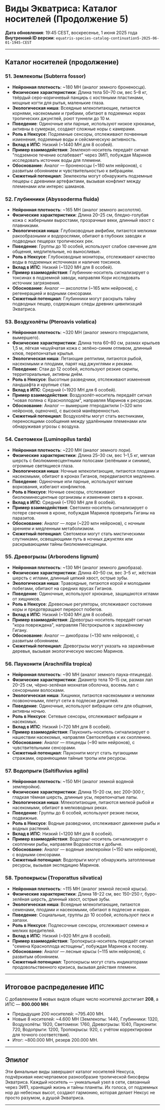 # Виды Экватриса: Каталог носителей (Продолжение 5)

**Дата обновления**: 19:45 CEST, воскресенье, 1 июня 2025 года  
**Внутренний ID версии**: `equatris-species-catalog-continuation5-2025-06-01-1945-CEST`

---

## Каталог носителей (продолжение)

### 51. Землекопы (Subterra fossor)
- **Нейронная плотность**: ~180 МН (аналог земного броненосца).  
- **Физические характеристики**: Длина тела 50–70 см, вес 5–8 кг, твёрдый серо-коричневый панцирь с костяными пластинами, мощные когти для рытья, маленькие глаза.  
- **Экологическая ниша**: Всеядные млекопитающие, питаются корнями, насекомыми и грибами, обитают в подземных норах тропических джунглей, роют туннели до 10 м.  
- **Поведение**: Одиночные или парные, используют низкое хрюканье, активны в сумерках, создают сложные норы с камерами.  
- **Роль в Нексусе**: Подземные сенсоры, отслеживают почвенные изменения, подземные воды и сейсмическую активность.  
- **Вклад в ИПС**: Низкий (~1440 МН для 8 особей).  
- **Пример взаимодействия**: Землекоп-носитель передаёт сигнал "подземное течение ослабевает" через ЭИП, побуждая Маринов исследовать источник воды для племени.  
- **Обоснование**: Аналог — броненосцы (~180 млн нейронов), с развитым обонянием и чувствительностью к вибрациям.  
- **Сюжетный потенциал**: Землекопы могут обнаружить подземные пещеры с древними артефактами, вызывая конфликт между племенами или интерес шаманов.

### 52. Глубинники (Abyssoderma fluida)
- **Нейронная плотность**: ~165 МН (аналог земного аксолотля).  
- **Физические характеристики**: Длина 20–25 см, бледно-голубая кожа с жаберными выростами, прозрачные веки, длинный хвост с плавниками.  
- **Экологическая ниша**: Глубоководные амфибии, питаются мелкими ракообразными и водорослями, обитают в глубоких заводях и подводных пещерах тропических рек.  
- **Поведение**: Группы до 10 особей, используют слабое свечение для общения, медлительные, но выносливые.  
- **Роль в Нексусе**: Глубоководные мониторы, отслеживают качество воды в подземных источниках и наличие токсинов.  
- **Вклад в ИПС**: Низкий (~1320 МН для 8 особей).  
- **Пример взаимодействия**: Глубинник-носитель сигнализирует о токсинах в подземной заводи, направляя Кори исследовать источник загрязнения.  
- **Обоснование**: Аналог — аксолотли (~165 млн нейронов), с регенерацией и водными сенсорами.  
- **Сюжетный потенциал**: Глубинники могут раскрыть тайну подводных пещер, содержащих следы древних цивилизаций Экватриса.

### 53. Воздухолёты (Pteroavis volatica)
- **Нейронная плотность**: ~320 МН (аналог земного птеродактиля, вымершего).  
- **Физические характеристики**: Длина тела 60–80 см, размах крыльев 1,5 м, лёгкая чешуйчатая кожа с зелёно-синим отливом, длинный клюв, перепончатые крылья.  
- **Экологическая ниша**: Летающие рептилии, питаются рыбой, насекомыми и плодами, парят над джунглями и реками.  
- **Поведение**: Стаи до 12 особей, используют резкие скрипы, территориальные, активны днём.  
- **Роль в Нексусе**: Высотные разведчики, отслеживают изменения ландшафта и крупные стаи.  
- **Вклад в ИПС**: Средний (~1920 МН для 6 особей).  
- **Пример взаимодействия**: Воздухолёт-носитель передаёт сигнал "новая поляна с Красноплодом", направляя Маринов к ресурсам.  
- **Обоснование**: Аналог — вымершие птеродактили (~320 млн нейронов, оценочно), с высокой манёвренностью.  
- **Сюжетный потенциал**: Воздухолёты могут стать вестниками, переносящими сообщения между удалёнными племенами или обнаруживая угрозы с воздуха.

### 54. Светомехи (Luminopilus tarda)
- **Нейронная плотность**: ~220 МН (аналог земного лори).  
- **Физические характеристики**: Длина 25–30 см, вес 1–1,5 кг, мягкая шерсть с биолюминесцентными полосами (зелёными и синими), огромные светящиеся глаза.  
- **Экологическая ниша**: Ночные млекопитающие, питаются плодами и насекомыми, обитают в кронах Гиганов, передвигаются медленно.  
- **Поведение**: Одиночные или парные, используют мягкие воркования, избегают конфликтов.  
- **Роль в Нексусе**: Ночные сенсоры, отслеживают биолюминесцентные организмы и изменения света в кронах.  
- **Вклад в ИПС**: Средний (~1760 МН для 8 особей).  
- **Пример взаимодействия**: Светомех-носитель сигнализирует о потере свечения в кроне, побуждая Маринов проверить Гиганы на паразитов.  
- **Обоснование**: Аналог — лори (~220 млн нейронов), с ночным зрением и медленным метаболизмом.  
- **Сюжетный потенциал**: Светомехи могут стать мистическими спутниками, освещающими путь в ночных джунглях или раскрывающими тайны биолюминесценции.

### 55. Древогрызы (Arborodens lignum)
- **Нейронная плотность**: ~130 МН (аналог земного дикобраза).  
- **Физические характеристики**: Длина 40–50 см, вес 3–5 кг, жёсткая шерсть с иглами, длинный цепкий хвост, острые зубы.  
- **Экологическая ниша**: Травоядные, питаются корой и молодыми побегами, обитают на средних ярусах Гиганов.  
- **Поведение**: Одиночные, используют хрюканье, защищаются иглами от хищников.  
- **Роль в Нексусе**: Древесные регуляторы, отслеживают состояние коры и предотвращают перерост побегов.  
- **Вклад в ИПС**: Низкий (~1040 МН для 8 особей).  
- **Пример взаимодействия**: Древогрыз-носитель передаёт сигнал "кора повреждена", направляя Пёстрокрылов к заражённому Гигану.  
- **Обоснование**: Аналог — дикобразы (~130 млн нейронов), с развитым обонянием.  
- **Сюжетный потенциал**: Древогрызы могут указать на заражённые деревья, вызывая экологическую миссию Маринов.

### 56. Пауконити (Arachnifila tropica)
- **Нейронная плотность**: ~90 МН (аналог земного паука-птицееда).  
- **Физические характеристики**: Диаметр тела 10–15 см, размах лап 20–25 см, чёрно-зелёная мохнатая оболочка, восемь лап с сенсорными волосками.  
- **Экологическая ниша**: Хищники, питаются насекомыми и мелкими позвоночными, плетут сети в подлеске джунглей.  
- **Поведение**: Одиночные, используют вибрации сети для общения, активны ночью.  
- **Роль в Нексусе**: Сетевые сенсоры, отслеживают вибрации и насекомых.  
- **Вклад в ИПС**: Низкий (~720 МН для 8 особей).  
- **Пример взаимодействия**: Пауконить-носитель сигнализирует о нашествии насекомых, направляя Светохлебцев к их скоплению.  
- **Обоснование**: Аналог — птицееды (~90 млн нейронов), с чувствительными сенсорами.  
- **Сюжетный потенциал**: Пауконити могут стать пугающими стражами, охраняющими тайные тропы или ресурсы.

### 57. Водопрыги (Saltifluvius agilis)
- **Нейронная плотность**: ~150 МН (аналог земной водяной землеройки).  
- **Физические характеристики**: Длина 15–20 см, вес 200–300 г, гладкая тёмная шерсть, длинные усы, перепончатые лапы.  
- **Экологическая ниша**: Млекопитающие, питаются мелкой рыбой и насекомыми, обитают в мелководных реках.  
- **Поведение**: Группы до 6 особей, используют резкие писки, подвижные.  
- **Роль в Нексусе**: Водные разведчики, отслеживают движение рыбы и водных растений.  
- **Вклад в ИПС**: Низкий (~1200 МН для 8 особей).  
- **Пример взаимодействия**: Водопрыг-носитель сигнализирует о скоплении рыбы, направляя Водохвостов к добыче.  
- **Обоснование**: Аналог — водяные землеройки (~150 млн нейронов), с водными сенсорами.  
- **Сюжетный потенциал**: Водопрыги могут обнаружить затопленные ресурсы, вызывая экспедицию Маринов.

### 58. Тропокрысы (Troporattus silvatica)
- **Нейронная плотность**: ~115 МН (аналог земной лесной крысы).  
- **Физические характеристики**: Длина 18–22 см, вес 150–250 г, буро-зелёная шерсть, длинный хвост, острые зубы.  
- **Экологическая ниша**: Всеядные млекопитающие, питаются семенами, плодами и насекомыми, обитают в подлеске и норах.  
- **Поведение**: Социальные, группы до 10 особей, используют писк и запахи.  
- **Роль в Нексусе**: Подлесочные сенсоры, отслеживают семена и мелких вредителей.  
- **Вклад в ИПС**: Низкий (~920 МН для 8 особей).  
- **Пример взаимодействия**: Тропокрыса-носитель передаёт сигнал "семена Красноплода истощены", побуждая Маринов к посеву.  
- **Обоснование**: Аналог — лесные крысы (~115 млн нейронов), с развитым обонянием.  
- **Сюжетный потенциал**: Тропокрысы могут стать индикаторами продовольственного кризиса, вызывая действия племени.

---

## Итоговое распределение ИПС
С добавлением 8 новых видов общее число носителей достигает **208**, а ИПС — **800.000 МН**:
- Предыдущие 200 носителей: ~795.400 МН.  
- Новые 8 носителей: ~4.600 МН (Землекопы: 1440, Глубинники: 1320, Воздухолёты: 1920, Светомехи: 1760, Древогрызы: 1040, Пауконити: 720, Водопрыги: 1200, Тропокрысы: 920, с учётом корректировки для точного соответствия).  
- Итог: ~800.000 МН, резерв 200.000 МН.  

---

## Эпилог

Эти финальные виды завершают каталог носителей Нексуса, подчёркивая неисчерпаемое разнообразие тропической биосферы Экватриса. Каждый носитель — уникальный узел в сети, связанный через ЭИП, хранящий жизнь и тайны планеты. Их голоса, от подземных нор до небесных высот, создают гармонию, которая делает Нексус не просто разумом, а душой Экватриса.

---